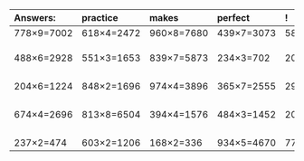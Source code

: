 | Answers: | practice | makes | perfect | ! |
| :--- | :--- | :--- | :--- | :--- |
| 778×9=7002 | 618×4=2472 | 960×8=7680 | 439×7=3073 | 583×3=1749 | 
|   |   |   |   |   | 
|   |   |   |   |   | 
|   |   |   |   |   | 
| 488×6=2928 | 551×3=1653 | 839×7=5873 | 234×3=702 | 204×7=1428 | 
|   |   |   |   |   | 
|   |   |   |   |   | 
|   |   |   |   |   | 
|   |   |   |   |   | 
| 204×6=1224 | 848×2=1696 | 974×4=3896 | 365×7=2555 | 292×3=876 | 
|   |   |   |   |   | 
|   |   |   |   |   | 
|   |   |   |   |   | 
|   |   |   |   |   | 
| 674×4=2696 | 813×8=6504 | 394×4=1576 | 484×3=1452 | 200×2=400 | 
|   |   |   |   |   | 
|   |   |   |   |   | 
|   |   |   |   |   | 
|   |   |   |   |   | 
| 237×2=474 | 603×2=1206 | 168×2=336 | 934×5=4670 | 774×8=6192 | 
